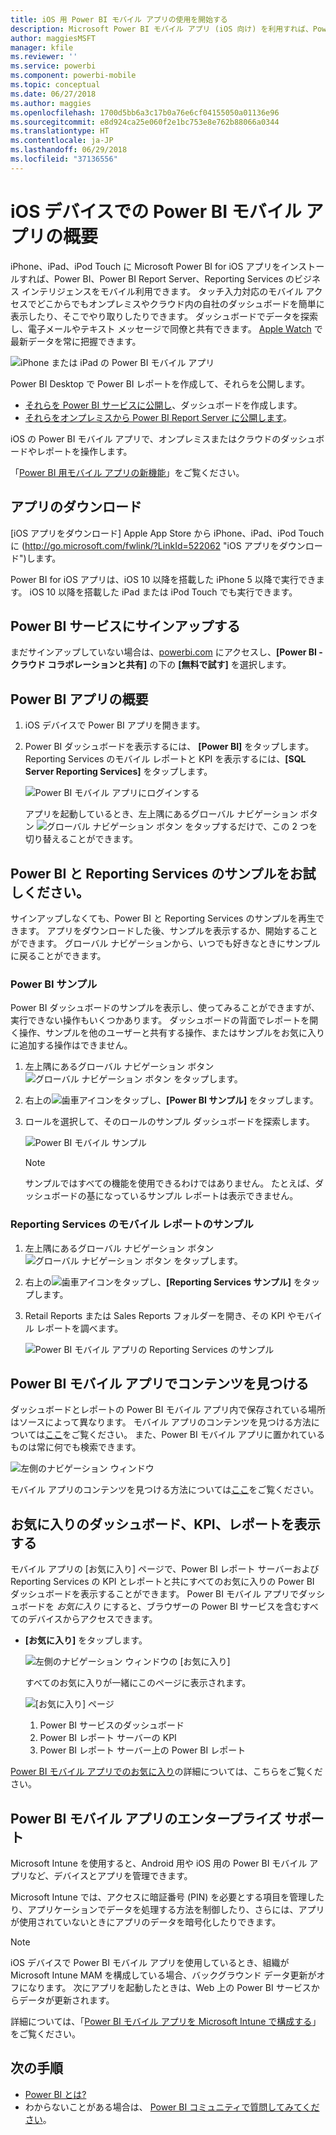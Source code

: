 ```yaml
---
title: iOS 用 Power BI モバイル アプリの使用を開始する
description: Microsoft Power BI モバイル アプリ (iOS 向け) を利用すれば、Power BI を持ち歩き、オンプレミスやクラウドに置いてあるビジネス情報にモバイル アクセスできます。ここではその方法について説明します。
author: maggiesMSFT
manager: kfile
ms.reviewer: ''
ms.service: powerbi
ms.component: powerbi-mobile
ms.topic: conceptual
ms.date: 06/27/2018
ms.author: maggies
ms.openlocfilehash: 1700d5bb6a3c17b0a76e6cf04155050a01136e96
ms.sourcegitcommit: e8d924ca25e060f2e1bc753e8e762b88066a0344
ms.translationtype: HT
ms.contentlocale: ja-JP
ms.lasthandoff: 06/29/2018
ms.locfileid: "37136556"
---
```

# <a name="get-started-with-the-power-bi-mobile-app-on-ios-devices"></a>iOS デバイスでの Power BI モバイル アプリの概要
iPhone、iPad、iPod Touch に Microsoft Power BI for iOS アプリをインストールすれば、Power BI、Power BI Report Server、Reporting Services のビジネス インテリジェンスをモバイル利用できます。 タッチ入力対応のモバイル アクセスでどこからでもオンプレミスやクラウド内の自社のダッシュボードを簡単に表示したり、そこでやり取りしたりできます。 ダッシュボードでデータを探索し、電子メールやテキスト メッセージで同僚と共有できます。 [Apple Watch](mobile-apple-watch.md) で最新データを常に把握できます。  

![iPhone または iPad の Power BI モバイル アプリ](media/mobile-iphone-app-get-started/pbi_ipad_iphonedevices.png)

Power BI Desktop で Power BI レポートを作成して、それらを公開します。

* [それらを Power BI サービスに公開し](service-get-started.md)、ダッシュボードを作成します。
* [それらをオンプレミスから Power BI Report Server に公開します](report-server/quickstart-create-powerbi-report.md)。

iOS の Power BI モバイル アプリで、オンプレミスまたはクラウドのダッシュボードやレポートを操作します。

「[Power BI 用モバイル アプリの新機能](mobile-whats-new-in-the-mobile-apps.md)」をご覧ください。

## <a name="download-the-app"></a>アプリのダウンロード
[iOS アプリをダウンロード] Apple App Store から iPhone、iPad、iPod Touch に (http://go.microsoft.com/fwlink/?LinkId=522062 "iOS アプリをダウンロード")します。

Power BI for iOS アプリは、iOS 10 以降を搭載した iPhone 5 以降で実行できます。 iOS 10 以降を搭載した iPad または iPod Touch でも実行できます。 

## <a name="sign-up-for-the-power-bi-service"></a>Power BI サービスにサインアップする
まだサインアップしていない場合は、[powerbi.com](https://powerbi.microsoft.com/get-started/) にアクセスし、**[Power BI - クラウド コラボレーションと共有]** の下の **[無料で試す]** を選択します。


## <a name="get-started-with-the-power-bi-app"></a>Power BI アプリの概要
1. iOS デバイスで Power BI アプリを開きます。
2. Power BI ダッシュボードを表示するには、 **[Power BI]** をタップします。  
   Reporting Services のモバイル レポートと KPI を表示するには、**[SQL Server Reporting Services]** をタップします。
   
   ![Power BI モバイル アプリにログインする](media/mobile-iphone-app-get-started/power-bi-connect-to-login.png)
   
   アプリを起動しているとき、左上隅にあるグローバル ナビゲーション ボタン ![グローバル ナビゲーション ボタン](media/mobile-iphone-app-get-started/power-bi-iphone-global-nav-button.png) をタップするだけで、この 2 つを切り替えることができます。 

## <a name="try-the-power-bi-and-reporting-services-samples"></a>Power BI と Reporting Services のサンプルをお試しください。
サインアップしなくても、Power BI と Reporting Services のサンプルを再生できます。 アプリをダウンロードした後、サンプルを表示するか、開始することができます。 グローバル ナビゲーションから、いつでも好きなときにサンプルに戻ることができます。

### <a name="power-bi-samples"></a>Power BI サンプル
Power BI ダッシュボードのサンプルを表示し、使ってみることができますが、実行できない操作もいくつかあります。 ダッシュボードの背面でレポートを開く操作、サンプルを他のユーザーと共有する操作、またはサンプルをお気に入りに追加する操作はできません。

1. 左上隅にあるグローバル ナビゲーション ボタン ![グローバル ナビゲーション ボタン](media/mobile-iphone-app-get-started/power-bi-iphone-global-nav-button.png) をタップします。
2. 右上の![歯車アイコン](media/mobile-iphone-app-get-started/power-bi-ios-gear-icon.png)をタップし、**[Power BI サンプル]** をタップします。
3. ロールを選択して、そのロールのサンプル ダッシュボードを探索します。  
   
   ![Power BI モバイル サンプル](media/mobile-iphone-app-get-started/power-bi-iphone-powerbi-samples.png)
   
   > [!NOTE]
   > サンプルではすべての機能を使用できるわけではありません。 たとえば、ダッシュボードの基になっているサンプル レポートは表示できません。 
   > 
   > 

### <a name="reporting-services-mobile-report-samples"></a>Reporting Services のモバイル レポートのサンプル
1. 左上隅にあるグローバル ナビゲーション ボタン ![グローバル ナビゲーション ボタン](media/mobile-iphone-app-get-started/power-bi-iphone-global-nav-button.png) をタップします。
2. 右上の![歯車アイコン](media/mobile-iphone-app-get-started/power-bi-ios-gear-icon.png)をタップし、**[Reporting Services サンプル]** をタップします。
3. Retail Reports または Sales Reports フォルダーを開き、その KPI やモバイル レポートを調べます。
   
   ![Power BI モバイル アプリの Reporting Services のサンプル](media/mobile-iphone-app-get-started/power-bi-reporting-services-samples.png)

## <a name="find-your-content-in-the-power-bi-mobile-apps"></a>Power BI モバイル アプリでコンテンツを見つける
ダッシュボードとレポートの Power BI モバイル アプリ内で保存されている場所はソースによって異なります。 モバイル アプリのコンテンツを見つける方法については[ここ](mobile-apps-find-content-mobile-devices.md)をご覧ください。 また、Power BI モバイル アプリに置かれているものは常に何でも検索できます。 

![左側のナビゲーション ウィンドウ](media/mobile-iphone-app-get-started/power-bi-iphone-left-nav.png)

モバイル アプリのコンテンツを見つける方法については[ここ](mobile-apps-find-content-mobile-devices.md)をご覧ください。

## <a name="view-your-favorite-dashboards-kpis-and-reports"></a>お気に入りのダッシュボード、KPI、レポートを表示する
モバイル アプリの [お気に入り] ページで、Power BI レポート サーバーおよび Reporting Services の KPI とレポートと共にすべてのお気に入りの Power BI ダッシュボードを表示することができます。 Power BI モバイル アプリでダッシュボードを *お気に入り* にすると、ブラウザーの Power BI サービスを含むすべてのデバイスからアクセスできます。 

* **[お気に入り]** をタップします。
  
   ![左側のナビゲーション ウィンドウの [お気に入り]](media/mobile-iphone-app-get-started/power-bi-iphone-favorites-nav.png)
  
   すべてのお気に入りが一緒にこのページに表示されます。
  
   ![[お気に入り] ページ](media/mobile-iphone-app-get-started/power-bi-iphone-faves-report-server-number-callouts.png)
  
  1. Power BI サービスのダッシュボード
  2. Power BI レポート サーバーの KPI
  3. Power BI レポート サーバー上の Power BI レポート

[Power BI モバイル アプリでのお気に入り](mobile-apps-favorites.md)の詳細については、こちらをご覧ください。

## <a name="enterprise-support-for-the-power-bi-mobile-apps"></a>Power BI モバイル アプリのエンタープライズ サポート
Microsoft Intune を使用すると、Android 用や iOS 用の Power BI モバイル アプリなど、デバイスとアプリを管理できます。

Microsoft Intune では、アクセスに暗証番号 (PIN) を必要とする項目を管理したり、アプリケーションでデータを処理する方法を制御したり、さらには、アプリが使用されていないときにアプリのデータを暗号化したりできます。

> [!NOTE]
> iOS デバイスで Power BI モバイル アプリを使用しているとき、組織が Microsoft Intune MAM を構成している場合、バックグラウンド データ更新がオフになります。 次にアプリを起動したときは、Web 上の Power BI サービスからデータが更新されます。
> 

詳細については、「[Power BI モバイル アプリを Microsoft Intune で構成する](service-admin-mobile-intune.md)」をご覧ください。 

## <a name="next-steps"></a>次の手順

* [Power BI とは?](power-bi-overview.md)
* わからないことがある場合は、 [Power BI コミュニティで質問してみてください](http://community.powerbi.com/)。


